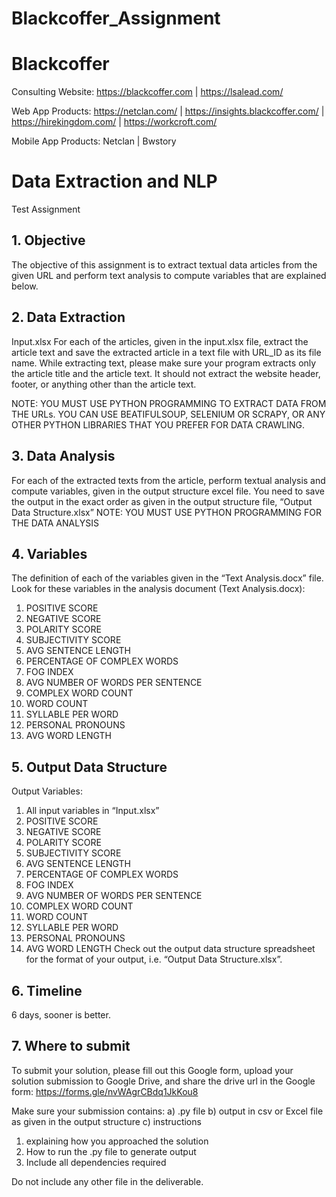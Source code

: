 # Blackcoffer_Assignment
# Blackcoffer
Consulting Website:  https://blackcoffer.com | https://lsalead.com/

Web App Products: https://netclan.com/ | https://insights.blackcoffer.com/ | https://hirekingdom.com/ | https://workcroft.com/

Mobile App Products: Netclan | Bwstory

# Data Extraction and NLP
Test Assignment

## 1.  Objective
The objective of this assignment is to extract textual data articles from the given URL and perform text analysis to compute variables that are explained below. 

## 2.	Data Extraction
Input.xlsx
For each of the articles, given in the input.xlsx file, extract the article text and save the extracted article in a text file with URL_ID as its file name.
While extracting text, please make sure your program extracts only the article title and the article text. It should not extract the website header, footer, or anything other than the article text. 

NOTE: YOU MUST USE PYTHON PROGRAMMING TO EXTRACT DATA FROM THE URLs. YOU CAN USE BEATIFULSOUP, SELENIUM OR SCRAPY, OR ANY OTHER PYTHON LIBRARIES THAT YOU PREFER FOR DATA CRAWLING. 

## 3.	Data Analysis
For each of the extracted texts from the article, perform textual analysis and compute variables, given in the output structure excel file. You need to save the output in the exact order as given in the output structure file, “Output Data Structure.xlsx”
NOTE: YOU MUST USE PYTHON PROGRAMMING FOR THE DATA ANALYSIS

## 4.	Variables
The definition of each of the variables given in the “Text Analysis.docx” file.
Look for these variables in the analysis document (Text Analysis.docx):
1.	POSITIVE SCORE
2.	NEGATIVE SCORE
3.	POLARITY SCORE
4.	SUBJECTIVITY SCORE
5.	AVG SENTENCE LENGTH
6.	PERCENTAGE OF COMPLEX WORDS
7.	FOG INDEX
8.	AVG NUMBER OF WORDS PER SENTENCE
9.	COMPLEX WORD COUNT
10.	WORD COUNT
11.	SYLLABLE PER WORD
12.	PERSONAL PRONOUNS
13.	AVG WORD LENGTH

## 5.	Output Data Structure
Output Variables: 
1.	All input variables in “Input.xlsx”
2.	POSITIVE SCORE
3.	NEGATIVE SCORE
4.	POLARITY SCORE
5.	SUBJECTIVITY SCORE
6.	AVG SENTENCE LENGTH
7.	PERCENTAGE OF COMPLEX WORDS
8.	FOG INDEX
9.	AVG NUMBER OF WORDS PER SENTENCE
10.	COMPLEX WORD COUNT
11.	WORD COUNT
12.	SYLLABLE PER WORD
13.	PERSONAL PRONOUNS
14.	AVG WORD LENGTH
Check out the output data structure spreadsheet for the format of your output, i.e. “Output Data Structure.xlsx”.

## 6.	Timeline
6 days, sooner is better. 

## 7.	Where to submit
To submit your solution, please fill out this Google form, upload your solution submission to Google Drive, and share the drive url in the Google form: https://forms.gle/nvWAgrCBdq1JkKou8 

Make sure your submission contains:
a) .py file
b) output in csv or Excel file as given in the output structure
c) instructions
1.	explaining how you approached the solution
2.	How to run the .py file to generate output
3.	Include all dependencies required

Do not include any other file in the deliverable. 
